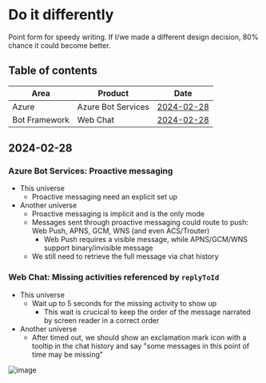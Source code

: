 # Do it differently

Point form for speedy writing. If I/we made a different design decision, 80% chance it could become better.

## Table of contents

| Area  | Product            | Date                      |
| ------| ------------------ | ------------------------- |
| Azure | Azure Bot Services | [2024-02-28](#2024-02-28) |
| Bot Framework | Web Chat | [2024-02-28](#2024-02-28) |

## 2024-02-28

### Azure Bot Services: Proactive messaging

- This universe
   - Proactive messaging need an explicit set up
- Another universe
   - Proactive messaging is implicit and is the only mode
   - Messages sent through proactive messaging could route to push: Web Push, APNS, GCM, WNS (and even ACS/Trouter)
      - Web Push requires a visible message, while APNS/GCM/WNS support binary/invisible message
   - We still need to retrieve the full message via chat history

### Web Chat: Missing activities referenced by `replyToId`

- This universe
   - Wait up to 5 seconds for the missing activity to show up
      - This wait is crucical to keep the order of the message narrated by screen reader in a correct order
- Another universe
   - After timed out, we should show an exclamation mark icon with a tooltip in the chat history and say "some messages in this point of time may be missing"

![image](https://github.com/compulim/did/assets/1622400/7b991f60-8a2e-4adc-80f7-7fa6fa1a0275)


